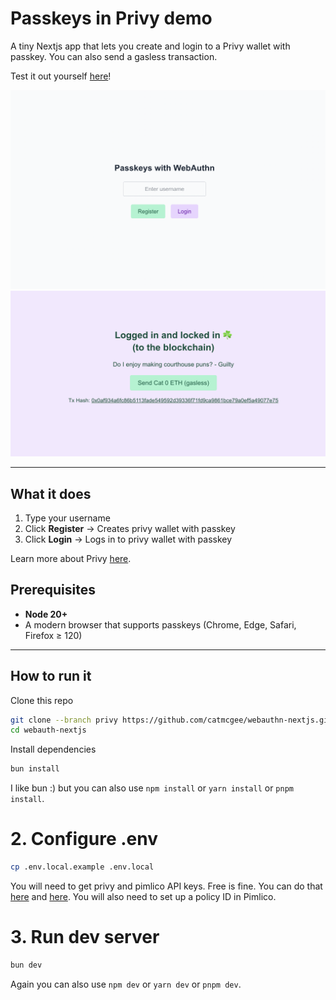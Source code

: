 # Passkeys in Privy demo

A tiny Nextjs app that lets you create and login to a Privy wallet with passkey. You can also send a gasless transaction.

Test it out yourself [here](https://privy.mcgee.cat)!

![App homescreen](public/homescreen.png)
![Loggedin screen](public/loggedin.png)

---

## What it does

1. Type your username
1. Click **Register** → Creates privy wallet with passkey
1. Click **Login** → Logs in to privy wallet with passkey

Learn more about Privy [here](https://www.privy.io/).

## Prerequisites

- **Node 20+**
- A modern browser that supports passkeys (Chrome, Edge, Safari, Firefox ≥ 120)

---

## How to run it

Clone this repo

```bash
git clone --branch privy https://github.com/catmcgee/webauthn-nextjs.git privy-example
cd webauth-nextjs
```

Install dependencies

```bash
bun install
```

I like bun :) but you can also use `npm install` or `yarn install` or `pnpm install`.

# 2. Configure .env

```bash
cp .env.local.example .env.local
```

You will need to get privy and pimlico API keys. Free is fine. You can do that [here](https://dashboard.privy.io/) and [here](https://dashboard.pimlico.io/). You will also need to set up a policy ID in Pimlico.

# 3. Run dev server

```bash
bun dev
```

Again you can also use `npm dev` or `yarn dev` or `pnpm dev`.
